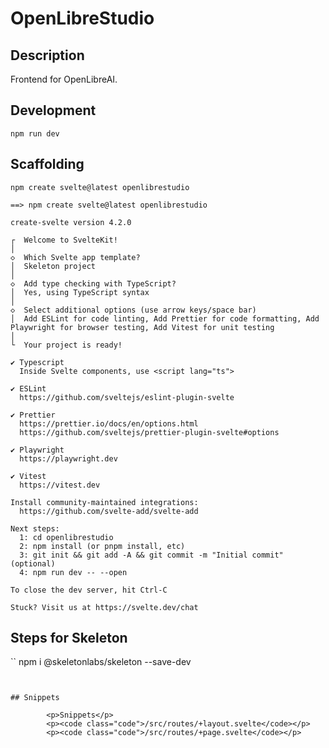 # OpenLibreStudio

## Description
Frontend for OpenLibreAI.


## Development

```
npm run dev
```

## Scaffolding

```
npm create svelte@latest openlibrestudio

==> npm create svelte@latest openlibrestudio

create-svelte version 4.2.0

┌  Welcome to SvelteKit!
│
◇  Which Svelte app template?
│  Skeleton project
│
◇  Add type checking with TypeScript?
│  Yes, using TypeScript syntax
│
◇  Select additional options (use arrow keys/space bar)
│  Add ESLint for code linting, Add Prettier for code formatting, Add Playwright for browser testing, Add Vitest for unit testing
│
└  Your project is ready!

✔ Typescript
  Inside Svelte components, use <script lang="ts">

✔ ESLint
  https://github.com/sveltejs/eslint-plugin-svelte

✔ Prettier
  https://prettier.io/docs/en/options.html
  https://github.com/sveltejs/prettier-plugin-svelte#options

✔ Playwright
  https://playwright.dev

✔ Vitest
  https://vitest.dev

Install community-maintained integrations:
  https://github.com/svelte-add/svelte-add

Next steps:
  1: cd openlibrestudio
  2: npm install (or pnpm install, etc)
  3: git init && git add -A && git commit -m "Initial commit" (optional)
  4: npm run dev -- --open

To close the dev server, hit Ctrl-C

Stuck? Visit us at https://svelte.dev/chat
```


## Steps for Skeleton

``
npm i @skeletonlabs/skeleton --save-dev
```


## Snippets

```
			<p>Snippets</p>
			<p><code class="code">/src/routes/+layout.svelte</code></p>
			<p><code class="code">/src/routes/+page.svelte</code></p>

```
